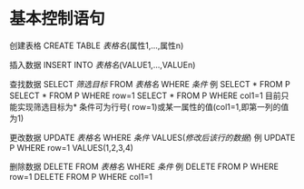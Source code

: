 # 基本控制语句
创建表格
CREATE TABLE *表格名*(属性1,...,属性n)

插入数据
INSERT INTO *表格名*(VALUE1,...,VALUEn)

查找数据
SELECT *筛选目标*  FROM *表格名*  WHERE *条件* 
例
SELECT * FROM P
SELECT * FROM P WHERE row=1
SELECT * FROM P WHERE col1=1
目前只能实现筛选目标为*
条件可为行号( row=1)或某一属性的值(col1=1,即第一列的值为1)

更改数据
UPDATE *表格名* WHERE *条件* VALUES(*修改后该行的数据*)
例
UPDATE P WHERE row=1 VALUES(1,2,3,4)

删除数据
DELETE FROM *表格名* WHERE *条件*
例
DELETE FROM P WHERE row=1
DELETE FROM P WHERE col1=1
